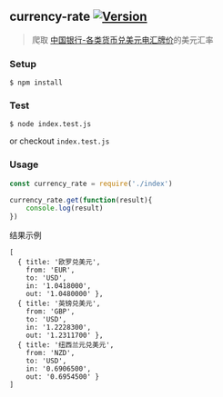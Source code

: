## currency-rate [![Version](https://img.shields.io/npm/v/currency-rate.svg)](https://www.npmjs.com/package/currency-rate)
> 爬取 [中国银行-各类货币兑美元电汇牌价](https://www.bochk.com/whk/rates/exchangeRatesUSD/exchangeRatesUSD-input.action?lang=cn)的美元汇率

### Setup

```
$ npm install
```

### Test

```
$ node index.test.js
```


or checkout `index.test.js`

### Usage

```js
const currency_rate = require('./index')

currency_rate.get(function(result){
    console.log(result)
})

```

结果示例

```
[
  { title: '欧罗兑美元',
    from: 'EUR',
    to: 'USD',
    in: '1.0418000',
    out: '1.0480000' },
  { title: '英镑兑美元',
    from: 'GBP',
    to: 'USD',
    in: '1.2228300',
    out: '1.2311700' },
  { title: '纽西兰元兑美元',
    from: 'NZD',
    to: 'USD',
    in: '0.6906500',
    out: '0.6954500' } 
]    
````